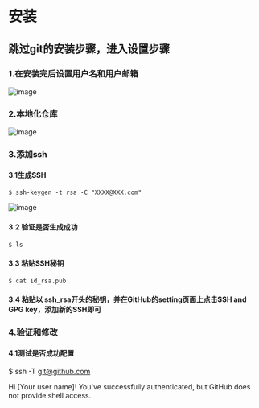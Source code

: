 # 安装
## 跳过git的安装步骤，进入设置步骤
### 1.在安装完后设置用户名和用户邮箱
![image](https://github.com/TKiteRunner/dataMining2/tree/master/images/day01/setUserAemail.png)
### 2.本地化仓库
![image](https://github.com/TKiteRunner/dataMining2/tree/master/images/day01/init.png)
### 3.添加ssh
#### 3.1生成SSH
    $ ssh-keygen -t rsa -C "XXXX@XXX.com" 
![image](https://github.com/TKiteRunner/dataMining2/tree/master/images/day01/createssh.png)
#### 3.2 验证是否生成成功
    $ ls  
#### 3.3 粘贴SSH秘钥
    $ cat id_rsa.pub 
#### 3.4 粘贴以 ssh_rsa开头的秘钥，并在GitHub的setting页面上点击SSH and GPG key，添加新的SSH即可
### 4.验证和修改
#### 4.1测试是否成功配置
$ ssh -T git@github.com 

Hi [Your user name]! You've successfully authenticated, but GitHub does not provide shell access.
